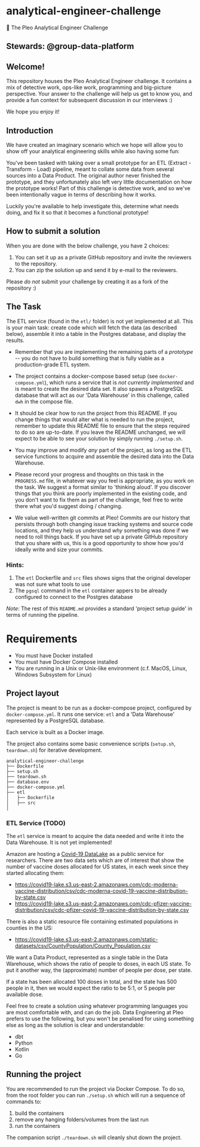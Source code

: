 # analytical-engineer-challenge
🚀 The Pleo Analytical Engineer Challenge


## Stewards: @group-data-platform

## Welcome!
This repository houses the Pleo Analytical Engineer challenge. It contains a mix of detective work, ops-like work, programming and big-picture perspective. Your answer to the challenge will help us get to know you, and provide a fun context for subsequent discussion in our interviews :)

We hope you enjoy it!

## Introduction
We have created an imaginary scenario which we hope will allow you to show off your analytical engineering skills while also having some fun:

You've been tasked with taking over a small prototype for an ETL (Extract - Transform - Load) pipeline, meant to collate some data from several sources into a Data Product. The original author never finished the prototype, and they unfortunately also left very little documentation on how the prototype works! Part of this challenge is detective work, and so we've been intentionally vague in terms of describing how it works.

Luckily you're available to help investigate this, determine what needs doing, and fix it so that it becomes a functional prototype! 

## How to submit a solution

When you are done with the below challenge, you have 2 choices:

1. You can set it up as a private GitHub repository and invite the reviewers to the repository.
1. You can zip the solution up and send it by e-mail to the reviewers.

Please *do not* submit your challenge by creating it as a fork of the repository :)

## The Task

The ETL service (found in the `etl/` folder) is not yet implemented at all. This is your main task: create code which will fetch the data (as described below), assemble it into a table in the Postgres database, and display the results.


- Remember that you are implementing the remaining parts of a _prototype_ -- you do not have to build something that is fully viable as a production-grade ETL system.

- The project contains a docker-compose based setup (see `docker-compose.yml`), which runs a service that is _not currently implemented_ and is meant to create the desired data set. It also spawns a PostgreSQL database that will act as our 'Data Warehouse' in this challenge, called `dwh` in the compose file.

- It should be clear how to run the project from this README. If you change things that would alter what is needed to run the project, remember to update this README file to ensure that the steps required to do so are up-to-date. If you leave the README unchanged, we will expect to be able to see your solution by simply running `./setup.sh`.

- You may improve and modify *any* part of the project, as long as the ETL service functions to acquire and assemble the desired data into the Data Warehouse.

- Please record your progress and thoughts on this task in the `PROGRESS.md` file, in whatever way you feel is appropriate, as you work on the task. We suggest a format similar to 'thinking aloud'. If you discover things that you think are poorly implemented in the existing code, and you don't want to fix them as part of the challenge, feel free to write there what you'd suggest doing / changing.

- We value well-written git commits at Pleo! Commits are our history that persists through both changing issue tracking systems and source code locations, and they help us understand _why_ something was done if we need to roll things back. If you have set up a private GitHub repository that you share with us, this is a good opportunity to show how you'd ideally write and size your commits.

### Hints:

1. The `etl` Dockerfile and `src` files shows signs that the original developer was not sure what tools to use
2. The `pgsql` command in the `etl` container appers to be already configured to connect to the Postgres database

*Note*: The rest of this `README.md` provides a standard 'project setup guide' in terms of running the pipeline.

# Requirements

- You must have Docker installed
- You must have Docker Compose installed
- You are running in a Unix or Unix-like environment (c.f. MacOS, Linux, Windows Subsystem for Linux)

## Project layout

The project is meant to be run as a docker-compose project, configured by `docker-compose.yml`. It runs one service: `etl` and a 'Data Warehouse' represented by a PostgreSQL database.

Each service is built as a Docker image. 

The project also contains some basic convenience scripts (`setup.sh`, `teardown.sh`) for iterative development. 

```
analytical-engineer-challenge
├── Dockerfile
├── setup.sh
├── teardown.sh
├── database.env
├── docker-compose.yml
├── etl
│   ├── Dockerfile
│   ├── src
│
```

### ETL Service (TODO)
The `etl` service is meant to acquire the data needed and write it into the Data Warehouse. It is not yet implemented!

Amazon are hosting a [Covid-19 DataLake](https://aws.amazon.com/blogs/big-data/a-public-data-lake-for-analysis-of-covid-19-data/) as a public service for researchers. There are two data sets which are of interest that show the number of vaccine doses allocated for US states, in each week since they started allocating them:

 - https://covid19-lake.s3.us-east-2.amazonaws.com/cdc-moderna-vaccine-distribution/csv/cdc-moderna-covid-19-vaccine-distribution-by-state.csv
 - https://covid19-lake.s3.us-east-2.amazonaws.com/cdc-pfizer-vaccine-distribution/csv/cdc-pfizer-covid-19-vaccine-distribution-by-state.csv

There is also a static resource file containing estimated populations in counties in the US:

 - https://covid19-lake.s3.us-east-2.amazonaws.com/static-datasets/csv/CountyPopulation/County_Population.csv

We want a Data Product, represented as a single table in the Data Warehouse, which shows the ratio of people to doses, in each US state. To put it another way, the (approximate) number of people per dose, per state.

If a state has been allocated 100 doses in total, and the state has 500 people in it, then we would expect the ratio to be 5:1, or 5 people per available dose.

Feel free to create a solution using whatever programming languages you are most comfortable with, and can do the job. Data Engineering at Pleo prefers to use the following, but you won't be penalised for using something else as long as the solution is clear and understandable:

 - dbt
 - Python
 - Kotlin
 - Go

## Running the project

You are recommended to run the project via Docker Compose. To do so, from the root folder you can run `./setup.sh` which will run a sequence of commands to:

1. build the containers
2. remove any hanging folders/volumes from the last run
3. run the containers

The companion script `./teardown.sh` will cleanly shut down the project.
